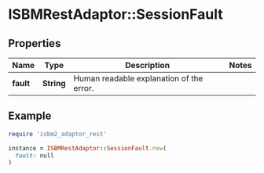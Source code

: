 # ISBMRestAdaptor::SessionFault

## Properties

| Name | Type | Description | Notes |
| ---- | ---- | ----------- | ----- |
| **fault** | **String** | Human readable explanation of the error. |  |

## Example

```ruby
require 'isbm2_adaptor_rest'

instance = ISBMRestAdaptor::SessionFault.new(
  fault: null
)
```

